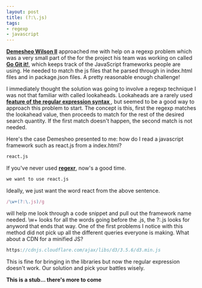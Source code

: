 ```yaml
---
layout: post
title: (?:\.js)
tags:
- regexp
- javascript
---
```


**<a href="http://demesheo.github.io/">Demesheo Wilson II</a>** approached me with help on a regexp problem which was a very small part of the for the project his team was working on called **<a href="http://gogitit.co/">Go Git it!</a>**, which keeps track of the JavaScript frameworks people are using. He needed to match the js files that he parsed through in index.html files and in package.json files. A pretty reasonable enough challenge!

I immediately thought the solution was going to involve a regexp technique I was not that familiar with called lookaheads. Lookaheads are a rarely used **<a href="http://www.maratbn.com/blogs/2011/04/12/regex-lookaheads-str-len/" target="_blank">feature of the regular expression syntax </a>**, but seemed to be a good way to approach this problem to start. The concept is this, first the regexp matches the lookahead value, then proceeds to match for the rest of the desired search quantity. If the first match doesn't happen, the second match is not needed.

Here's the case Demesheo presented to me: how do I read a javascript framework such as react.js from a index.html?

```html
react.js
```

If you've never used **<a href="http://regexr.com/">regexr</a>**, now's a good time.

```html
we want to use react.js
```

Ideally, we just want the word react from the above sentence.

```javascript
/\w+(?:\.js)/g
```

 will help me look through a code snippet and pull out the framework name needed. \w+ looks for all the words going before the .js, the ?:\.js looks for anyword that ends that way. One of the first problems I notice with this method did not pick up all the different queries everyone is making. What about a CDN for a minified JS?

 ```javascript
https://cdnjs.cloudflare.com/ajax/libs/d3/3.5.6/d3.min.js
 ```

This is fine for bringing in the libraries but now the regular expression doesn't work. Our solution and pick your battles wisely.

**This is a stub... there's more to come**
